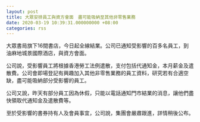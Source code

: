 ```yaml
---
layout: post
title: 大眾安排員工與資方會面　盡可能吸納至其他非零售業務
date: 2020-03-19 10:39:31.000000000 +08:00
categories: rss
---
```


大眾書局旗下16間書店，今日起全線結業。公司已通知受影響的百多名員工，到油麻地城景國際酒店，與資方會面。

公司說，受影響員工將根據香港勞工法例遣散，支付包括代通知金，本月薪金及遣散費。公司會即場登記有興趣加入其他非零售業務的員工資料，研究若有合適空缺，盡可能吸納部分受影響的員工。

公司又說，昨天有部分員工因為休假，只能以電話通知門市結業的消息，讓他們盡快領取代通知金及遣散費等。

至於受影響的書券持有人及會員事宜，公司說，集團會嚴肅跟進，詳情稍後公布。
